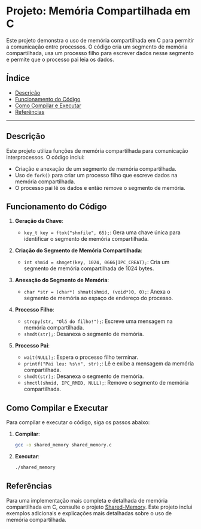 # Projeto: Memória Compartilhada em C

Este projeto demonstra o uso de memória compartilhada em C para permitir a comunicação entre processos. O código cria um segmento de memória compartilhada, usa um processo filho para escrever dados nesse segmento e permite que o processo pai leia os dados. 

## Índice
- [Descrição](#descrição)
- [Funcionamento do Código](#funcionamento-do-código)
- [Como Compilar e Executar](#como-compilar-e-executar)
- [Referências](#referências)

---

## Descrição

Este projeto utiliza funções de memória compartilhada para comunicação interprocessos. O código inclui:

- Criação e anexação de um segmento de memória compartilhada.
- Uso de `fork()` para criar um processo filho que escreve dados na memória compartilhada.
- O processo pai lê os dados e então remove o segmento de memória.

## Funcionamento do Código

1. **Geração da Chave**:
   - `key_t key = ftok("shmfile", 65);`: Gera uma chave única para identificar o segmento de memória compartilhada.

2. **Criação do Segmento de Memória Compartilhada**:
   - `int shmid = shmget(key, 1024, 0666|IPC_CREAT);`: Cria um segmento de memória compartilhada de 1024 bytes.

3. **Anexação do Segmento de Memória**:
   - `char *str = (char*) shmat(shmid, (void*)0, 0);`: Anexa o segmento de memória ao espaço de endereço do processo.

4. **Processo Filho**:
   - `strcpy(str, "Olá do filho!");`: Escreve uma mensagem na memória compartilhada.
   - `shmdt(str);`: Desanexa o segmento de memória.

5. **Processo Pai**:
   - `wait(NULL);`: Espera o processo filho terminar.
   - `printf("Pai leu: %s\n", str);`: Lê e exibe a mensagem da memória compartilhada.
   - `shmdt(str);`: Desanexa o segmento de memória.
   - `shmctl(shmid, IPC_RMID, NULL);`: Remove o segmento de memória compartilhada.

## Como Compilar e Executar

Para compilar e executar o código, siga os passos abaixo:

1. **Compilar**:
   ```bash
   gcc -o shared_memory shared_memory.c
   ```

2. **Executar**:
   ```bash
   ./shared_memory
   ```

## Referências

Para uma implementação mais completa e detalhada de memória compartilhada em C, consulte o projeto [Shared-Memory](https://github.com/LucasDiasJorge/Shared-Memory). Este projeto inclui exemplos adicionais e explicações mais detalhadas sobre o uso de memória compartilhada.